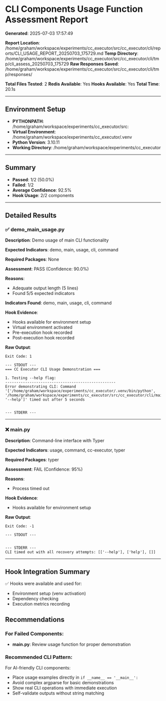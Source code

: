 # CLI Components Usage Function Assessment Report

**Generated**: 2025-07-03 17:57:49

**Report Location**: /home/graham/workspace/experiments/cc_executor/src/cc_executor/cli/reports/CLI_USAGE_REPORT_20250703_175729.md
**Temp Directory**: /home/graham/workspace/experiments/cc_executor/src/cc_executor/cli/tmp/cli_assess_20250703_175729
**Raw Responses Saved**: /home/graham/workspace/experiments/cc_executor/src/cc_executor/cli/tmp/responses/

**Total Files Tested**: 2
**Redis Available**: Yes
**Hooks Available**: Yes
**Total Time**: 20.1s

---

## Environment Setup

- **PYTHONPATH**: /home/graham/workspace/experiments/cc_executor/src:
- **Virtual Environment**: /home/graham/workspace/experiments/cc_executor/.venv
- **Python Version**: 3.10.11
- **Working Directory**: /home/graham/workspace/experiments/cc_executor

---

## Summary

- **Passed**: 1/2 (50.0%)
- **Failed**: 1/2
- **Average Confidence**: 92.5%
- **Hook Usage**: 2/2 components

---

## Detailed Results

### ✅ demo_main_usage.py

**Description**: Demo usage of main CLI functionality

**Expected Indicators**: demo, main, usage, cli, command

**Required Packages**: None

**Assessment**: PASS (Confidence: 90.0%)

**Reasons**:

- Adequate output length (5 lines)
- Found 5/5 expected indicators

**Indicators Found**: demo, main, usage, cli, command

**Hook Evidence**:
- Hooks available for environment setup
- Virtual environment activated
- Pre-execution hook recorded
- Post-execution hook recorded

**Raw Output**:
```
Exit Code: 1

--- STDOUT ---
=== CC Executor CLI Usage Demonstration ===

1. Testing --help flag:
--------------------------------------------------
Error demonstrating CLI: Command '['/home/graham/workspace/experiments/cc_executor/.venv/bin/python', '/home/graham/workspace/experiments/cc_executor/src/cc_executor/cli/main.py', '--help']' timed out after 5 seconds


--- STDERR ---

```

---

### ❌ main.py

**Description**: Command-line interface with Typer

**Expected Indicators**: usage, command, cc-executor, typer

**Required Packages**: typer

**Assessment**: FAIL (Confidence: 95%)

**Reasons**:

- Process timed out

**Hook Evidence**:
- Hooks available for environment setup

**Raw Output**:
```
Exit Code: -1

--- STDOUT ---


--- STDERR ---
CLI timed out with all recovery attempts: [['--help'], ['help'], []]
```

---

## Hook Integration Summary

✅ Hooks were available and used for:
- Environment setup (venv activation)
- Dependency checking
- Execution metrics recording


## Recommendations

### For Failed Components:

- **main.py**: Review usage function for proper demonstration

### Recommended CLI Pattern:
For AI-friendly CLI components:
- Place usage examples directly in `if __name__ == '__main__':`
- Avoid complex argparse for basic demonstrations
- Show real CLI operations with immediate execution
- Self-validate outputs without string matching